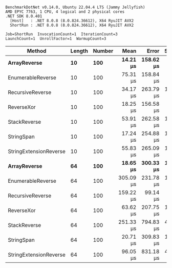 ```

BenchmarkDotNet v0.14.0, Ubuntu 22.04.4 LTS (Jammy Jellyfish)
AMD EPYC 7763, 1 CPU, 4 logical and 2 physical cores
.NET SDK 8.0.401
  [Host]   : .NET 8.0.8 (8.0.824.36612), X64 RyuJIT AVX2
  ShortRun : .NET 8.0.8 (8.0.824.36612), X64 RyuJIT AVX2

Job=ShortRun  InvocationCount=1  IterationCount=3  
LaunchCount=1  UnrollFactor=1  WarmupCount=3  

```
| Method                 | Length | Number | Mean      | Error     | StdDev    | Median     | Min        | Max       | Allocated |
|----------------------- |------- |------- |----------:|----------:|----------:|-----------:|-----------:|----------:|----------:|
| **ArrayReverse**           | **10**     | **100**    |  **14.21 μs** | **158.62 μs** |  **8.695 μs** |  **10.956 μs** |   **7.609 μs** |  **24.06 μs** |  **10.09 KB** |
| EnumerableReverse      | 10     | 100    |  75.31 μs | 158.84 μs |  8.707 μs |  73.329 μs |  67.758 μs |  84.83 μs |  25.72 KB |
| RecursiveReverse       | 10     | 100    |  34.17 μs | 263.79 μs | 14.459 μs |  28.488 μs |  23.419 μs |  50.61 μs |  33.53 KB |
| ReverseXor             | 10     | 100    |  18.25 μs | 156.58 μs |  8.583 μs |  15.990 μs |  11.031 μs |  27.74 μs |  10.09 KB |
| StackReverse           | 10     | 100    |  53.91 μs | 262.58 μs | 14.393 μs |  45.806 μs |  45.405 μs |  70.53 μs |  31.19 KB |
| StringSpan             | 10     | 100    |  17.24 μs | 254.88 μs | 13.971 μs |   9.974 μs |   8.401 μs |  33.35 μs |   5.41 KB |
| StringExtensionReverse | 10     | 100    |  55.83 μs | 265.09 μs | 14.531 μs |  48.632 μs |  46.308 μs |  72.56 μs |  28.84 KB |
| **ArrayReverse**           | **64**     | **100**    |  **18.65 μs** | **300.33 μs** | **16.462 μs** |   **9.578 μs** |   **8.717 μs** |  **37.65 μs** |  **30.41 KB** |
| EnumerableReverse      | 64     | 100    | 305.09 μs | 231.78 μs | 12.705 μs | 305.254 μs | 292.310 μs | 317.72 μs |  59.31 KB |
| RecursiveReverse       | 64     | 100    | 159.22 μs |  99.14 μs |  5.434 μs | 160.413 μs | 153.289 μs | 163.96 μs | 560.88 KB |
| ReverseXor             | 64     | 100    |  63.62 μs | 207.75 μs | 11.388 μs |  62.817 μs |  52.648 μs |  75.38 μs |  30.41 KB |
| StackReverse           | 64     | 100    | 251.33 μs | 794.83 μs | 43.568 μs | 239.931 μs | 214.594 μs | 299.46 μs |  88.22 KB |
| StringSpan             | 64     | 100    |  20.71 μs | 309.83 μs | 16.983 μs |  10.941 μs |  10.861 μs |  40.32 μs |  15.56 KB |
| StringExtensionReverse | 64     | 100    |  96.05 μs | 831.18 μs | 45.560 μs |  70.704 μs |  68.790 μs | 148.64 μs |  68.69 KB |
